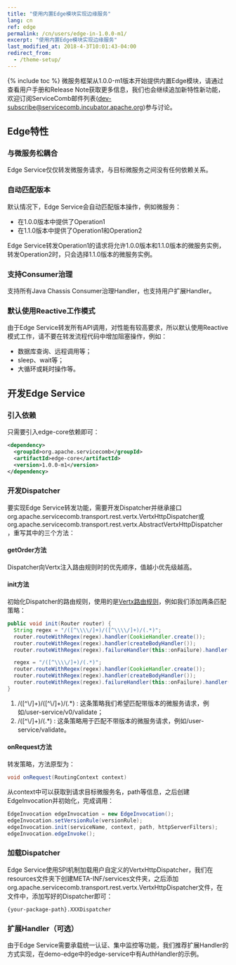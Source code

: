 ```yaml
---
title: "使用内置Edge模块实现边缘服务"
lang: cn
ref: edge
permalink: /cn/users/edge-in-1.0.0-m1/
excerpt: "使用内置Edge模块实现边缘服务"
last_modified_at: 2018-4-3T10:01:43-04:00
redirect_from:
  - /theme-setup/
---
```


{% include toc %}
微服务框架从1.0.0-m1版本开始提供内置Edge模块，请通过查看用户手册和Release Note获取更多信息，我们也会继续追加新特性新功能，欢迎订阅ServiceComb邮件列表(dev-subscribe@servicecomb.incubator.apache.org)参与讨论。

## Edge特性
### 与微服务松耦合
Edge Service仅仅转发微服务请求，与目标微服务之间没有任何依赖关系。

### 自动匹配版本
默认情况下，Edge Service会自动匹配版本操作，例如微服务：
- 在1.0.0版本中提供了Operation1
- 在1.1.0版本中提供了Operation1和Operation2

Edge Service转发Operation1的请求将允许1.0.0版本和1.1.0版本的微服务实例，转发Operation2时，只会选择1.1.0版本的微服务实例。

### 支持Consumer治理
支持所有Java Chassis Consumer治理Handler，也支持用户扩展Handler。

### 默认使用Reactive工作模式
由于Edge Service转发所有API调用，对性能有较高要求，所以默认使用Reactive模式工作，请不要在转发流程代码中增加阻塞操作，例如：
- 数据库查询、远程调用等；
- sleep、wait等；
- 大循环或耗时操作等。

## 开发Edge Service
### 引入依赖
只需要引入edge-core依赖即可：
```xml
<dependency>
  <groupId>org.apache.servicecomb</groupId>
  <artifactId>edge-core</artifactId>
  <version>1.0.0-m1</version>
</dependency>
```

### 开发Dispatcher
要实现Edge Service转发功能，需要开发Dispatcher并继承接口org.apache.servicecomb.transport.rest.vertx.VertxHttpDispatcher或org.apache.servicecomb.transport.rest.vertx.AbstractVertxHttpDispatcher，重写其中的三个方法：
#### getOrder方法
Dispatcher向Vertx注入路由规则时的优先顺序，值越小优先级越高。

#### init方法
初始化Dispatcher的路由规则，使用的是[Vertx路由规则](https://vertx.io/docs/vertx-web/java/#_routing_by_exact_path)，例如我们添加两条匹配策略：
```java
public void init(Router router) {
  String regex = "/([^\\\\/]+)/([^\\\\/]+)/(.*)";
  router.routeWithRegex(regex).handler(CookieHandler.create());
  router.routeWithRegex(regex).handler(createBodyHandler());
  router.routeWithRegex(regex).failureHandler(this::onFailure).handler(this::onRequest);

  regex = "/([^\\\\/]+)/(.*)";
  router.routeWithRegex(regex).handler(CookieHandler.create());
  router.routeWithRegex(regex).handler(createBodyHandler());
  router.routeWithRegex(regex).failureHandler(this::onFailure).handler(this::onRequest);
}
```

1. /([^\\/]+)/([^\\/]+)/(.*) : 这条策略我们希望匹配带版本的微服务请求，例如/user-service/v0/validate；
2. /([^\\/]+)/(.*) : 这条策略用于匹配不带版本的微服务请求，例如/user-service/validate。

#### onRequest方法
转发策略，方法原型为：
```java
void onRequest(RoutingContext context)
```

从context中可以获取到请求目标微服务名，path等信息，之后创建EdgeInvocation并初始化，完成调用：
```java
EdgeInvocation edgeInvocation = new EdgeInvocation();
edgeInvocation.setVersionRule(versionRule);
edgeInvocation.init(serviceName, context, path, httpServerFilters);
edgeInvocation.edgeInvoke();
```

### 加载Dispatcher
Edge Service使用SPI机制加载用户自定义的VertxHttpDispatcher，我们在resources文件夹下创建META-INF/services文件夹，之后添加org.apache.servicecomb.transport.rest.vertx.VertxHttpDispatcher文件，在文件中，添加写好的Dispatcher即可：
```text
{your-package-path}.XXXDispatcher
```

### 扩展Handler（可选）
由于Edge Service需要承载统一认证、集中监控等功能，我们推荐扩展Handler的方式实现，在demo-edge中的edge-service中有AuthHandler的示例。